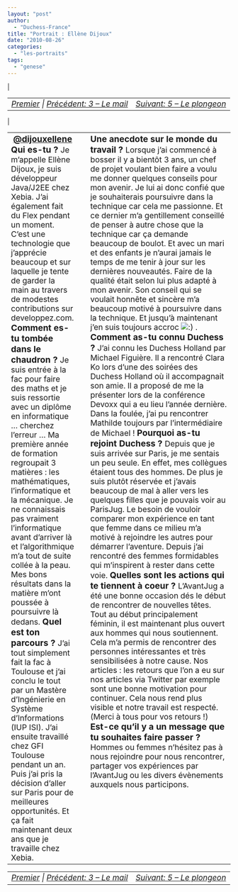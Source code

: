 ```yaml
---
layout: "post"
author: 
  - "Duchess-France"
title: "Portrait : Ellène Dijoux"
date: "2010-08-26"
categories: 
  - "les-portraits"
tags: 
  - "genese"
---
```


| <table border="0" width="100%"><tbody><tr><td style="font-size: 110%; font-style: italic; text-align: left;"><a href="http://www.duchess-france.org/rencontre-a-devoxx/">Premier</a> | <a href="http://www.duchess-france.org/le-mail/">Précédent: 3 – Le mail</a></td><td style="font-size: 110%; font-style: italic; text-align: right;"><a href="http://www.duchess-france.org/le-plongeon/">Suivant: 5 – Le plongeon</a></td></tr></tbody></table> |

<table border="0" width="100%"><tbody><tr><td valign="top" width="33%"><div style="margin-right: 10px;"><div style="margin: 0; padding: 0; text-align: center;"><span style="font-size: 120%; font-weight: bold; color: #3366ff;"><a href="http:/twitter.com/dijouxellene">@dijouxellene</a></span></div><span style="font-size: 120%; font-weight: bold;">Qui es-tu ? </span><span style="font-size: 110%;">Je m’appelle Ellène Dijoux, je suis développeur Java/J2EE chez Xebia. J’ai également fait du Flex pendant un moment. C’est une technologie que j’apprécie beaucoup et sur laquelle je tente de garder la main au travers de modestes contributions sur developpez.com.</span><div></div><span style="font-size: 120%; font-weight: bold;">Comment es-tu tombée dans le chaudron ? </span><span style="font-size: 110%;">Je suis entrée à la fac pour faire des maths et je suis ressortie avec un diplôme en informatique … cherchez l’erreur … Ma première année de formation regroupait 3 matières : les mathématiques, l’informatique et la mécanique. Je ne connaissais pas vraiment l’informatique avant d’arriver là et l’algorithmique m’a tout de suite collée à la peau. Mes bons résultats dans la matière m’ont poussée à poursuivre là dedans. </span><span style="font-size: 120%; font-weight: bold;">Quel est ton parcours ? </span><span style="font-size: 110%;">J’ai tout simplement fait la fac à Toulouse et j’ai conclu le tout par un Mastère d’Ingénierie en Système d’Informations (IUP ISI). J’ai ensuite travaillé chez GFI Toulouse pendant un an. Puis j’ai pris la décision d’aller sur Paris pour de meilleures opportunités. Et ça fait maintenant deux ans que je travaille chez Xebia.</span><div></div></div></td><td valign="top" width="66%"><div style="margin-left: 10px;"><span style="font-size: 120%; font-weight: bold;">Une anecdote sur le monde du travail ? </span><span style="font-size: 110%;">Lorsque j’ai commencé à bosser il y a bientôt 3 ans, un chef de projet voulant bien faire a voulu me donner quelques conseils pour mon avenir. Je lui ai donc confié que je souhaiterais poursuivre dans la technique car cela me passionne. Et ce dernier m’a gentillement conseillé de penser à autre chose que la technique car ça demande beaucoup de boulot. Et avec un mari et des enfants je n’aurai jamais le temps de me tenir à jour sur les dernières nouveautés. Faire de la qualité était selon lui plus adapté à mon avenir. Son conseil qui se voulait honnête et sincère m’a beaucoup motivé à poursuivre dans la technique. Et jusqu’à maintenant j’en suis toujours accroc <img class="wp-smiley" src="/assets/2010/08/2010-08-26-portrait-ellene-dijoux/icon_smile.gif" alt=":)"> . </span> <span style="font-size: 120%; font-weight: bold;"> Comment as-tu connu Duchess ? </span> <span style="font-size: 110%;"> J’ai connu les Duchess Holland par Michael Figuière. Il a rencontré Clara Ko lors d’une des soirées des Duchess Holland où il accompagnait son amie. Il a proposé de me la présenter lors de la conférence Devoxx qui a eu lieu l’année dernière. Dans la foulée, j’ai pu rencontrer Mathilde toujours par l’intermédiaire de Michael ! </span> <span style="font-size: 120%; font-weight: bold;"> Pourquoi as-tu rejoint Duchess ? </span> <span style="font-size: 110%;"> Depuis que je suis arrivée sur Paris, je me sentais un peu seule. En effet, mes collègues étaient tous des hommes. De plus je suis plutôt réservée et j’avais beaucoup de mal à aller vers les quelques filles que je pouvais voir au ParisJug. Le besoin de vouloir comparer mon expérience en tant que femme dans ce milieu m’a motivé à rejoindre les autres pour démarrer l’aventure. Depuis j’ai rencontré des femmes formidables qui m’inspirent à rester dans cette voie. </span><span style="font-size: 120%; font-weight: bold;"> Quelles sont les actions qui te tiennent à coeur ? </span> <span style="font-size: 110%;"> L’AvantJug a été une bonne occasion dés le début de rencontrer de nouvelles têtes. Tout au début principalement féminin, il est maintenant plus ouvert aux hommes qui nous soutiennent. Cela m’a permis de rencontrer des personnes intéressantes et très sensibilisées à notre cause. </span><span style="font-size: 110%;">Nos articles : les retours que l’on a eu sur nos articles via Twitter par exemple sont une bonne motivation pour continuer. Cela nous rend plus visible et notre travail est respecté. (Merci à tous pour vos retours !) </span><div></div><span style="font-size: 120%; font-weight: bold;">Est-ce qu’il y a un message que tu souhaites faire passer ?</span><div></div><span style="font-size: 110%;">Hommes ou femmes n’hésitez pas à nous rejoindre pour nous rencontrer, partager vos expériences par l’AvantJug ou les divers évènements auxquel</span><span style="font-size: 110%;">s nous participons.</span><div></div></div></td></tr></tbody></table>

<table border="0" width="100%"><tbody><tr><td style="font-size: 110%; font-style: italic; text-align: left;"><a href="http://www.duchess-france.org/rencontre-a-devoxx/">Premier</a> | <a href="http://www.duchess-france.org/le-mail/">Précédent: 3 – Le mail</a></td><td style="font-size: 110%; font-style: italic; text-align: right;"><a href="http://www.duchess-france.org/le-plongeon/">Suivant: 5 – Le plongeon</a></td></tr></tbody></table>

